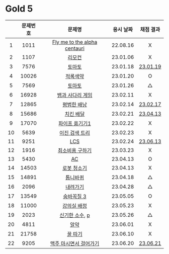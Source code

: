 # Gold 5

|     | 문제번호 |                  문제명                   | 응시 날짜 |           채점 결과           |
| :-: | :------: | :---------------------------------------: | :-------: | :---------------------------: |
|  1  |   1011   | [Fly me to the alpha centauri](./1011.js) | 22.08.16  |               X               |
|  2  |   1107   |            [리모컨](./1107.js)            | 23.01.06  |               X               |
|  3  |   7576   |            [토마토](./7576.js)            | 23.01.18  | [23.01.19](./replay/7576.js)  |
|  4  |  10026   |          [적록색약](./10026.js)           | 23.01.20  |               O               |
|  5  |   7569   |            [토마토](./7569.js)            | 23.01.26  |               △               |
|  6  |  16928   |      [뱀과 사다리 게임](./16928.js)       | 23.02.11  |               X               |
|  7  |  12865   |         [평범한 배낭](./12865.js)         | 23.02.14  | [23.02.17](./replay/12865.js) |
|  8  |  15686   |          [치킨 배달](./15686.js)          | 23.02.21  | [23.04.13](./replay/15686.js) |
|  9  |  17070   |       [파이프 옮기기1](./17070.js)        | 23.02.22  |               X               |
| 10  |   5639   |        [이진 검색 트리](./5639.js)        | 23.02.23  |               X               |
| 11  |   9251   |             [LCS](./9251.js)              | 23.02.24  | [23.06.13](./replay/9251.js)  |
| 12  |   1916   |       [최소비용 구하기](./1916.js)        | 23.03.23  |               X               |
| 13  |   5430   |              [AC](./5430.js)              | 23.04.13  |               O               |
| 14  |  14503   |         [로봇 청소기](./14503.js)         | 23.04.13  |               X               |
| 15  |  14891   |          [톱니바퀴](./14891.js)           | 23.04.18  |               △               |
| 16  |   2096   |           [내려가기](./2096.js)           | 23.04.28  |               △               |
| 17  |  13549   |         [숨바꼭질 3](./13549.js)          | 23.05.05  |               O               |
| 18  |  11000   |         [강의실 배정](./11000.js)         | 23.05.23  |               X               |
| 19  |   2023   | [신기한 소수](./2023.js), [p](./2023.py)  | 23.05.26  |               △               |
| 20  |   4811   |             [알약](./4811.js)             | 23.06.01  |               X               |
| 21  |  21758   |           [꿀 따기](./21758.js)           | 23.06.10  |               X               |
| 22  |   9205   |    [맥주 마시면서 걸어가기](./9205.js)    | 23.06.20  | [23.06.21](./replay/9205.js)  |
